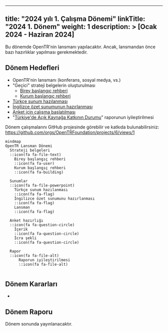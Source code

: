 
---
title: "2024 yılı 1. Çalışma Dönemi"
linkTitle: "2024 1. Dönem"
weight: 1
description: >
  [Ocak 2024 - Haziran 2024]
---



Bu dönemde OpenTR'nin lansmanı yapılacaktır. Ancak, lansmandan önce bazı hazırlıklar yapılması gerekmektedir.

## Dönem Hedefleri

* OpenTR'nin lansmanı (konferans, sosyal medya, vs.)
* "Geçici" strateji belgelerin oluşturulması
  * [Birey başlangıç rehberi](https://github.com/OpenTRFoundation/OpenTR/issues/14)
  * [Kurum başlangıç rehberi](https://github.com/OpenTRFoundation/OpenTR/issues/15)
* [Türkçe sunum hazılanması](https://github.com/OpenTRFoundation/OpenTR/issues/7)
* [İngilizce özet sunumunun hazırlanması](https://github.com/OpenTRFoundation/OpenTR/issues/8)
* [Anket için çalışma başlatılması](https://github.com/OpenTRFoundation/OpenTR/issues/19)
* "[Türkiye'de Açık Kaynağa Katkının Durumu](https://state.opentr.foundation/)" raporunun iyileştirilmesi

Dönem çalışmalarını GitHub projesinde görebilir ve katkıda bulunabilirsiniz: https://github.com/orgs/OpenTRFoundation/projects/6/views/1

```mermaid
mindmap
OpenTR Lansman Dönemi
  Strateji belgeleri
  ::icon(fa fa-file-text)
    Birey başlangıç rehberi
    ::icon(fa fa-user)
    Kurum başlangıç rehberi
    ::icon(fa fa-building)
    
  Sunumlar
  ::icon(fa fa-file-powerpoint)
    Türkçe sunum hazılanması
    ::icon(fa fa-flag)
    İngilizce özet sunumunu hazırlanması
    ::icon(fa fa-flag)
    Lansman
    ::icon(fa fa-flag)
    
  Anket hazırlığı
  ::icon(fa fa-question-circle)
    İçerik
    ::icon(fa fa-question-circle)
    İcra şekli
    ::icon(fa fa-question-circle)
    
  Rapor
  ::icon(fa fa-file-alt)
      Raporun iyileştirilmesi
      ::icon(fa fa-file-alt)
    
```

## Dönem Kararları

* 


## Dönem Raporu

Dönem sonunda yayınlanacaktır.
